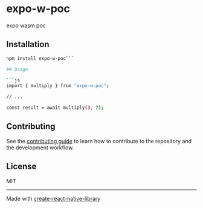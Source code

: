 # expo-w-poc
expo wasm poc
## Installation

```sh
npm install expo-w-poc```

## Usage

```js
import { multiply } from "expo-w-poc";

// ...

const result = await multiply(3, 7);
```

## Contributing

See the [contributing guide](CONTRIBUTING.md) to learn how to contribute to the repository and the development workflow.

## License

MIT

---

Made with [create-react-native-library](https://github.com/callstack/react-native-builder-bob)
